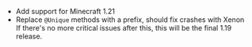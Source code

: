 - Add support for Minecraft 1.21
- Replace `@Unique` methods with a prefix, should fix crashes with Xenon  
If there's no more critical issues after this, this will be the final 1.19 release.